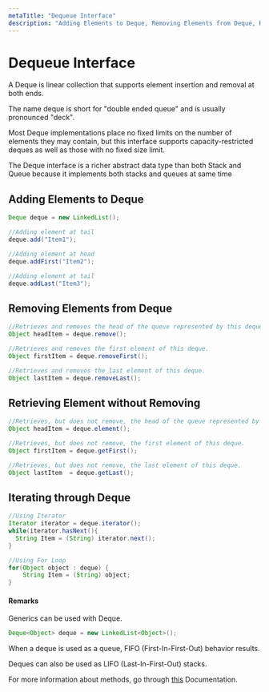 ```yaml
---
metaTitle: "Dequeue Interface"
description: "Adding Elements to Deque, Removing Elements from Deque, Retrieving Element without Removing, Iterating through Deque"
---
```


# Dequeue Interface


A Deque is linear collection that supports element insertion and removal at both ends.

The name deque is short for "double ended queue" and is usually pronounced "deck".

Most Deque implementations place no fixed limits on the number of elements they may contain, but this interface supports capacity-restricted deques as well as those with no fixed size limit.

The Deque interface is a richer abstract data type than both Stack and Queue because it implements both stacks and queues at same time



## Adding Elements to Deque


```java
Deque deque = new LinkedList();

//Adding element at tail
deque.add("Item1");

//Adding element at head 
deque.addFirst("Item2");

//Adding element at tail 
deque.addLast("Item3");

```



## Removing Elements from Deque


```java
//Retrieves and removes the head of the queue represented by this deque
Object headItem = deque.remove();

//Retrieves and removes the first element of this deque.
Object firstItem = deque.removeFirst();

//Retrieves and removes the last element of this deque.
Object lastItem = deque.removeLast();

```



## Retrieving Element without Removing


```java
//Retrieves, but does not remove, the head of the queue represented by this deque
Object headItem = deque.element();

//Retrieves, but does not remove, the first element of this deque.
Object firstItem = deque.getFirst();

//Retrieves, but does not remove, the last element of this deque.    
Object lastItem  = deque.getLast();

```



## Iterating through Deque


```java
//Using Iterator
Iterator iterator = deque.iterator();
while(iterator.hasNext(){
  String Item = (String) iterator.next();
}

//Using For Loop
for(Object object : deque) {
    String Item = (String) object;
}

```



#### Remarks


Generics can be used with Deque.

```java
Deque<Object> deque = new LinkedList<Object>();

```

When a deque is used as a queue, FIFO (First-In-First-Out) behavior results.

Deques can also be used as LIFO (Last-In-First-Out) stacks.

For more information about methods, go through [this](https://docs.oracle.com/javase/7/docs/api/java/util/Deque.html) Documentation.


